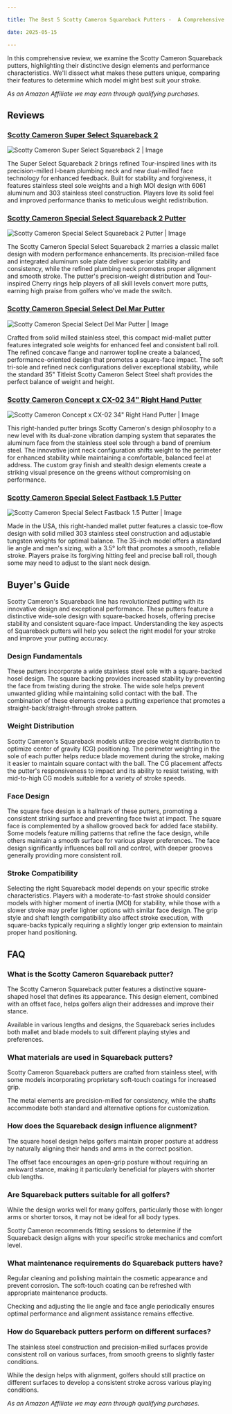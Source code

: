 ```yaml
---

title: The Best 5 Scotty Cameron Squareback Putters -  A Comprehensive Review

date: 2025-05-15

---
```


In this comprehensive review, we examine the Scotty Cameron Squareback putters, highlighting their distinctive design elements and performance characteristics. We'll dissect what makes these putters unique, comparing their features to determine which model might best suit your stroke. 

*As an Amazon Affiliate we may earn through qualifying purchases.*


## Reviews


### [Scotty Cameron Super Select Squareback 2](https://serp.ly/@bar/amazon/Scotty+Cameron+Squareback?utm\_term=scotty-cameron-super-select-squareback-2)

![Scotty Cameron Super Select Squareback 2 | Image](https://encrypted-tbn3.gstatic.com/shopping?q=tbn:ANd9GcSkXZmUWB9QghIt7EYJtXfmPKftfQP4vDFjxkobg4mu-5A8AoeX&usqp=CAY)

The Super Select Squareback 2 brings refined Tour-inspired lines with its precision-milled I-beam plumbing neck and new dual-milled face technology for enhanced feedback. Built for stability and forgiveness, it features stainless steel sole weights and a high MOI design with 6061 aluminum and 303 stainless steel construction. Players love its solid feel and improved performance thanks to meticulous weight redistribution. 


### [Scotty Cameron Special Select Squareback 2 Putter](https://serp.ly/@bar/amazon/Scotty+Cameron+Squareback?utm\_term=scotty-cameron-special-select-squareback-2-putter)

![Scotty Cameron Special Select Squareback 2 Putter | Image](https://encrypted-tbn3.gstatic.com/shopping?q=tbn:ANd9GcRvmfDRayEVTSQPVaHyglJJu9iAv9RzzloyPBodgLtu2L8gx47s8uJOwD59GHV54GGAjRhoD\_Ae-X\_BubDUGznHHP2LX2NU&usqp=CAY)

The Scotty Cameron Special Select Squareback 2 marries a classic mallet design with modern performance enhancements. Its precision-milled face and integrated aluminum sole plate deliver superior stability and consistency, while the refined plumbing neck promotes proper alignment and smooth stroke. The putter's precision-weight distribution and Tour-inspired Cherry rings help players of all skill levels convert more putts, earning high praise from golfers who've made the switch. 


### [Scotty Cameron Special Select Del Mar Putter](https://serp.ly/@bar/amazon/Scotty+Cameron+Squareback?utm\_term=scotty-cameron-special-select-del-mar-putter)

![Scotty Cameron Special Select Del Mar Putter | Image](https://encrypted-tbn0.gstatic.com/shopping?q=tbn:ANd9GcQqHPUXZfiNITuZajc5FkTijEvehtYMrMO-okKBDZVo1P7O0PtyL3DgC9ZlD0MOm0WjXwpTpJgRb-N80lh30oW6biKElUsr&usqp=CAY)

Crafted from solid milled stainless steel, this compact mid-mallet putter features integrated sole weights for enhanced feel and consistent ball roll. The refined concave flange and narrower topline create a balanced, performance-oriented design that promotes a square-face impact. The soft tri-sole and refined neck configurations deliver exceptional stability, while the standard 35" Titleist Scotty Cameron Select Steel shaft provides the perfect balance of weight and height. 


### [Scotty Cameron Concept x CX-02 34" Right Hand Putter](https://serp.ly/@bar/amazon/Scotty+Cameron+Squareback?utm\_term=scotty-cameron-concept-x-cx-02-34-right-hand-putter)

![Scotty Cameron Concept x CX-02 34" Right Hand Putter | Image](https://encrypted-tbn1.gstatic.com/shopping?q=tbn:ANd9GcRcubXku-nXU2vx1vowHbbJqwFsDE3qxcMXo6NhrSOz2LxL4e0BwfWyMqQPvx9M6BNOjTdFqtqGOrAyH3myXPCOUCewjKriJw&usqp=CAY)

This right-handed putter brings Scotty Cameron's design philosophy to a new level with its dual-zone vibration damping system that separates the aluminum face from the stainless steel sole through a band of premium steel. The innovative joint neck configuration shifts weight to the perimeter for enhanced stability while maintaining a comfortable, balanced feel at address. The custom gray finish and stealth design elements create a striking visual presence on the greens without compromising on performance. 


### [Scotty Cameron Special Select Fastback 1.5 Putter](https://serp.ly/@bar/amazon/Scotty+Cameron+Squareback?utm\_term=scotty-cameron-special-select-fastback-1-5-putter)

![Scotty Cameron Special Select Fastback 1.5 Putter | Image](https://encrypted-tbn0.gstatic.com/shopping?q=tbn:ANd9GcSlgh5VwSyFx661\_jRsUB\_ClJ9mG5Keczl53U7tXoAzB8cPjjsFjchhmW1C4J-vtVTST3fGkH2UtZ58HO3FESLKjyXZ4ThK&usqp=CAY)

Made in the USA, this right-handed mallet putter features a classic toe-flow design with solid milled 303 stainless steel construction and adjustable tungsten weights for optimal balance. The 35-inch model offers a standard lie angle and men's sizing, with a 3.5° loft that promotes a smooth, reliable stroke. Players praise its forgiving hitting feel and precise ball roll, though some may need to adjust to the slant neck design. 


## Buyer's Guide

Scotty Cameron's Squareback line has revolutionized putting with its innovative design and exceptional performance. These putters feature a distinctive wide-sole design with square-backed hosels, offering precise stability and consistent square-face impact. Understanding the key aspects of Squareback putters will help you select the right model for your stroke and improve your putting accuracy. 


### Design Fundamentals

These putters incorporate a wide stainless steel sole with a square-backed hosel design. The square backing provides increased stability by preventing the face from twisting during the stroke. The wide sole helps prevent unwanted gliding while maintaining solid contact with the ball. The combination of these elements creates a putting experience that promotes a straight-back/straight-through stroke pattern. 


### Weight Distribution

Scotty Cameron's Squareback models utilize precise weight distribution to optimize center of gravity (CG) positioning. The perimeter weighting in the sole of each putter helps reduce blade movement during the stroke, making it easier to maintain square contact with the ball. The CG placement affects the putter's responsiveness to impact and its ability to resist twisting, with mid-to-high CG models suitable for a variety of stroke speeds. 


### Face Design

The square face design is a hallmark of these putters, promoting a consistent striking surface and preventing face twist at impact. The square face is complemented by a shallow grooved back for added face stability. Some models feature milling patterns that refine the face design, while others maintain a smooth surface for various player preferences. The face design significantly influences ball roll and control, with deeper grooves generally providing more consistent roll. 


### Stroke Compatibility

Selecting the right Squareback model depends on your specific stroke characteristics. Players with a moderate-to-fast stroke should consider models with higher moment of inertia (MOI) for stability, while those with a slower stroke may prefer lighter options with similar face design. The grip style and shaft length compatibility also affect stroke execution, with square-backs typically requiring a slightly longer grip extension to maintain proper hand positioning. 


## FAQ


### What is the Scotty Cameron Squareback putter?

The Scotty Cameron Squareback putter features a distinctive square-shaped hosel that defines its appearance. This design element, combined with an offset face, helps golfers align their addresses and improve their stance. 

Available in various lengths and designs, the Squareback series includes both mallet and blade models to suit different playing styles and preferences. 


### What materials are used in Squareback putters?

Scotty Cameron Squareback putters are crafted from stainless steel, with some models incorporating proprietary soft-touch coatings for increased grip. 

The metal elements are precision-milled for consistency, while the shafts accommodate both standard and alternative options for customization. 


### How does the Squareback design influence alignment?

The square hosel design helps golfers maintain proper posture at address by naturally aligning their hands and arms in the correct position. 

The offset face encourages an open-grip posture without requiring an awkward stance, making it particularly beneficial for players with shorter club lengths. 


### Are Squareback putters suitable for all golfers?

While the design works well for many golfers, particularly those with longer arms or shorter torsos, it may not be ideal for all body types. 

Scotty Cameron recommends fitting sessions to determine if the Squareback design aligns with your specific stroke mechanics and comfort level. 


### What maintenance requirements do Squareback putters have?

Regular cleaning and polishing maintain the cosmetic appearance and prevent corrosion. The soft-touch coating can be refreshed with appropriate maintenance products. 

Checking and adjusting the lie angle and face angle periodically ensures optimal performance and alignment assistance remains effective. 


### How do Squareback putters perform on different surfaces?

The stainless steel construction and precision-milled surfaces provide consistent roll on various surfaces, from smooth greens to slightly faster conditions. 

While the design helps with alignment, golfers should still practice on different surfaces to develop a consistent stroke across various playing conditions. 

*As an Amazon Affiliate we may earn through qualifying purchases.*